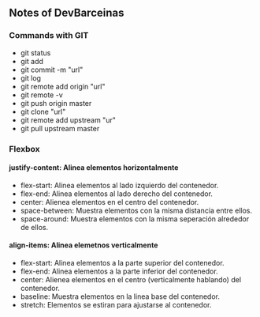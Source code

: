 ## Notes of DevBarceinas

### Commands with GIT
- git status
- git add
- git commit -m "url"
- git log
- git remote add origin "url" 
- git remote -v
- git push origin master
- git clone "url"
- git remote add upstream "ur"
- git pull upstream master

### Flexbox

#### justify-content: Alinea elementos horizontalmente
- flex-start: Alinea elementos al lado izquierdo del contenedor.
- flex-end: Alinea elementos al lado derecho del contenedor.
- center: Alienea elementos en el centro del contenedor.
- space-between: Muestra elementos con la misma distancia entre ellos.
- space-around: Muestra elementos con la misma seperación alrededor de ellos.

#### align-items: Alinea elemetnos verticalmente
- flex-start: Alinea elementos a la parte superior del contenedor.
- flex-end: Alinea elementos a la parte inferior del contenedor.
- center: Alienea elementos en el centro (verticalmente hablando) del contenedor.
- baseline: Muestra elementos en la linea base del contenedor.
- stretch: Elementos se estiran para ajustarse al contenedor.